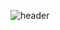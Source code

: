 ![header](https://capsule-render.vercel.app/api?type=rect&color=gradient&height=200&section=header&text=Hello%20render&fontSize=90)
